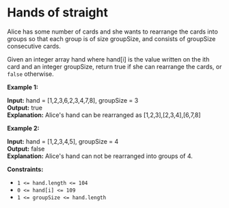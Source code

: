 # Hands of straight

Alice has some number of cards and she wants to rearrange the cards into groups so that each group is of size groupSize, and consists of groupSize consecutive cards.

Given an integer array hand where hand[i] is the value written on the ith card and an integer groupSize, return true if she can rearrange the cards, or `false` otherwise.

 

**Example 1:**

**Input:** hand = [1,2,3,6,2,3,4,7,8], groupSize = 3 </br>
**Output:** true </br>
**Explanation:** Alice's hand can be rearranged as [1,2,3],[2,3,4],[6,7,8] </br>

**Example 2:**

**Input:** hand = [1,2,3,4,5], groupSize = 4 </br>
**Output:** false </br>
**Explanation:** Alice's hand can not be rearranged into groups of 4. </br>

 

**Constraints:**

- `1 <= hand.length <= 104`
- `0 <= hand[i] <= 109`
- `1 <= groupSize <= hand.length`
